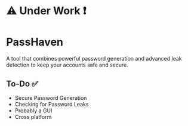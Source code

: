 # <h1> ⚠️ Under Work ❗</h1>

# PassHaven
A tool that combines powerful password generation and advanced leak detection to keep your accounts safe and secure.

## To-Do ✅

- Secure Password Generation
- Checking for Password Leaks
- Probably a GUI 
- Cross platform
